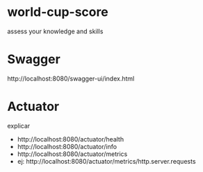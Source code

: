 # world-cup-score
assess your knowledge and skills


# Swagger
http://localhost:8080/swagger-ui/index.html

# Actuator
explicar
- http://localhost:8080/actuator/health
- http://localhost:8080/actuator/info
- http://localhost:8080/actuator/metrics
- ej: http://localhost:8080/actuator/metrics/http.server.requests
